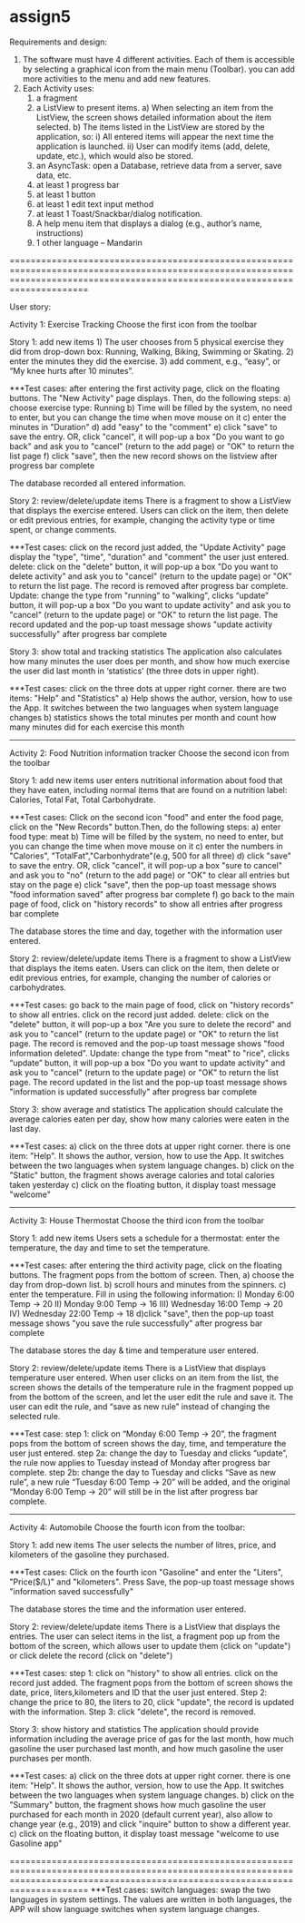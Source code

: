 # assign5
Requirements and design:
1.	The software must have 4 different activities. Each of them is accessible by selecting a graphical icon from the main menu (Toolbar). you can add more activities to the menu and add new features.
2.	Each Activity uses: 
    1) a fragment
    2) a ListView to present items.
       a) When selecting an item from the ListView, the screen shows detailed information about the item selected.
       b) The items listed in the ListView are stored by the application, so:
          i) All entered items will appear the next time the application is launched. 
          ii) User can modify items (add, delete, update, etc.), which would also be stored.
    3)	an AsyncTask: open a Database, retrieve data from a server, save data, etc.
    4)	at least 1 progress bar
    5)	at least 1 button
    6)	at least 1 edit text input method
    7)	at least 1 Toast/Snackbar/dialog notification.
    8)	A help menu item that displays a dialog (e.g., author’s name, instructions)
    9)	1 other language – Mandarin

=================================================================================================================================================================================

User story:

Activity 1: Exercise Tracking
Choose the first icon from the toolbar

Story 1: add new items
         1) The user chooses from 5 physical exercise they did from drop-down box: Running, Walking, Biking, Swimming or Skating.
         2) enter the minutes they did the exercise.
         3) add comment, e.g., “easy”, or “My knee hurts after 10 minutes”. 

***Test cases: 
after entering the first activity page, click on the floating buttons. The "New Activity" page displays. Then, do the following steps:
a) choose exercise type: Running
b) Time will be filled by the system, no need to enter, but you can change the time when move mouse on it
c) enter the minutes in "Duration"
d) add "easy" to the "comment"
e) click "save" to save the entry. 
   OR, click "cancel", it will pop-up a box "Do you want to go back" and ask you to "cancel" (return to the add page) or "OK" to return the    list page
f) click "save", then the new record shows on the listview after progress bar complete

The database recorded all entered information.

Story 2: review/delete/update items
There is a fragment to show a ListView that displays the exercise entered. Users can click on the item, then delete or edit previous entries, for example, changing the activity type or time spent, or change comments.

***Test cases: 
click on the record just added, the "Update Activity" page display the "type", "time", "duration" and "comment" the user just entered. 
delete:
click on the "delete" button, it will pop-up a box "Do you want to delete activity" and ask you to "cancel" (return to the update page) or "OK" to return the list page. The record is removed after progress bar complete.
Update: 
change the type from "running" to "walking", clicks “update” button, it will pop-up a box "Do you want to update activity" and ask you to "cancel" (return to the update page) or "OK" to return the list page. The record updated and the pop-up toast message shows "update activity successfully" after progress bar complete

Story 3: show total and tracking statistics
The application also calculates how many minutes the user does per month, and show how much exercise the user did last month in ‘statistics’ (the three dots in upper right).

***Test cases: 
click on the three dots at upper right corner. there are two items: "Help" and "Statistics"
a) Help shows the author, version, how to use the App. It switches between the two languages when system language changes
b) statistics shows the total minutes per month and count how many minutes did for each exercise this month

-------------------------------------------------------------------------------------------------------------------------------------------
Activity 2: Food Nutrition information tracker
Choose the second icon from the toolbar

Story 1: add new items
user enters nutritional information about food that they have eaten, including normal items that are found on a nutrition label: Calories, Total Fat, Total Carbohydrate. 

***Test cases: 
Click on the second icon "food" and enter the food page, click on the "New Records" button.Then, do the following steps:
a) enter food type: meat
b) Time will be filled by the system, no need to enter, but you can change the time when move mouse on it
c) enter the numbers in "Calories", "TotalFat","Carbonhydrate"(e.g, 500 for all three)
d) click "save" to save the entry. 
   OR, click "cancel", it will pop-up a box "sure to cancel" and ask you to "no" (return to the add page) or "OK" to clear all entries but    stay on the page
e) click "save", then the pop-up toast message shows "food information saved" after progress bar complete
f) go back to the main page of food, click on "history records" to show all entries after progress bar complete

The database stores the time and day, together with the information user entered.

Story 2: review/delete/update items
There is a fragment to show a ListView that displays the items eaten. Users can click on the item, then delete or edit previous entries, for example, changing the number of calories or carbohydrates.

***Test cases: 
go back to the main page of food, click on "history records" to show all entries. click on the record just added.
delete:
click on the "delete" button, it will pop-up a box "Are you sure to delete the record" and ask you to "cancel" (return to the update page) or "OK" to return the list page. The record is removed and the pop-up toast message shows "food information deleted". 
Update: 
change the type from "meat" to "rice", clicks “update” button, it will pop-up a box "Do you want to update activity" and ask you to "cancel" (return to the update page) or "OK" to return the list page. The record updated in the list and the pop-up toast message shows "information is updated successfully" after progress bar complete


Story 3: show average and statistics
The application should calculate the average calories eaten per day, show how many calories were eaten in the last day.

***Test cases: 
a) click on the three dots at upper right corner. there is one item: "Help". It shows the author, version, how to use the App. It switches between the two languages when system language changes.
b) click on the "Static" button, the fragment shows average calories and total calories taken yesterday
c) click on the floating button, it display toast message "welcome"

-------------------------------------------------------------------------------------------------------------------------------------------
Activity 3: House Thermostat
Choose the third icon from the toolbar

Story 1: add new items
Users sets a schedule for a thermostat: enter the temperature, the day and time to set the temperature.  

***Test cases: 
after entering the third activity page, click on the floating buttons. The fragment pops from the bottom of screen. Then, 
a) choose the day from drop-down list.
b) scroll hours and minutes from the spinners.
c) enter the temperature.
Fill in using the following information:
  I) Monday 6:00 Temp -> 20
  II) Monday 9:00 Temp -> 16
  III) Wednesday 16:00 Temp -> 20
  IV) Wednesday 22:00 Temp -> 18
d)click "save", then the pop-up toast message shows "you save the rule successfully" after progress bar complete

The database stores the day & time and temperature user entered.

Story 2: review/delete/update items
There is a ListView that displays temperature user entered. When user clicks on an item from the list, the screen shows the details of the temperature rule in the fragment popped up from the bottom of the screen, and let the user edit the rule and save it. The user can edit the rule, and “save as new rule” instead of changing the selected rule. 

***Test case: 
step 1: click on “Monday 6:00 Temp -> 20”, the fragment pops from the bottom of screen shows the day, time, and temperature the user just entered. 
step 2a: change the day to Tuesday and clicks “update”, the rule now applies to Tuesday instead of Monday after progress bar complete. 
step 2b: change the day to Tuesday and clicks “Save as new rule”, a new rule “Tuesday 6:00 Temp -> 20” will be added, and the original “Monday 6:00 Temp -> 20” will still be in the list after progress bar complete.

--------------------------------------------------------------------------------------------------------------------------------------------------------------------------------
Activity 4: Automobile
Choose the fourth icon from the toolbar:

Story 1: add new items
The user selects the number of litres, price, and kilometers of the gasoline they purchased. 

***Test cases: 
Click on the fourth icon "Gasoline" and enter the "Liters", "Price($/L)" and "kilometers". Press Save, the pop-up toast message shows "information saved successfully" 



The database stores the time and the information user entered.

Story 2: review/delete/update items
There is a ListView that displays the entries. The user can select items in the list, a fragment pop up from the bottom of the screen, which allows user to update them (click on "update") or click delete the record (click on "delete")


***Test cases: 
step 1: click on "history" to show all entries. click on the record just added. The fragment pops from the bottom of screen shows the date, price, liters,kilometers and ID that the user just entered. 
Step 2: change the price to 80, the liters to 20, click "update", the record is updated with the information.
Step 3: click "delete", the record is removed.


Story 3: show history and statistics
The application should provide information including the average price of gas for the last month, how much gasoline the user purchased last month, and how much gasoline the user purchases per month.


***Test cases: 
a) click on the three dots at upper right corner. there is one item: "Help". It shows the author, version, how to use the App. It switches between the two languages when system language changes.
b) click on the "Summary" button, the fragment shows how much gasoline the user purchased for each month in 2020 (default current year), also allow to change year (e.g., 2019) and click "inquire" button to show a different year.
c) click on the floating button, it display toast message "welcome to use Gasoline app"


=================================================================================================================================================================================
***Test cases:
switch languages: swap the two languages in system settings. The values are written in both languages, the APP will show language switches when system language changes.










